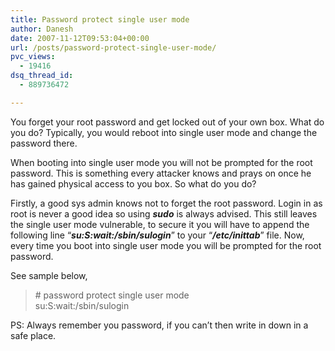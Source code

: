 ```yaml
---
title: Password protect single user mode
author: Danesh
date: 2007-11-12T09:53:04+00:00
url: /posts/password-protect-single-user-mode/
pvc_views:
  - 19416
dsq_thread_id:
  - 889736472

---
```

You forget your root password and get locked out of your own box. What do you do? Typically, you would reboot into single user mode and change the password there.

When booting into single user mode you will not be prompted for the root password. This is something every attacker knows and prays on once he has gained physical access to you box. So what do you do?

Firstly, a good sys admin knows not to forget the root password. Login in as root is never a good idea so using _**sudo**_ is always advised. This still leaves the single user mode vulnerable, to secure it you will have to append the following line &#8220;_**su:S:wait:/sbin/sulogin**_&#8221; to your &#8220;_**/etc/inittab**_&#8221; file. Now, every time you boot into single user mode you will be prompted for the root password.

See sample below,

> \# password protect single user mode  
> su:S:wait:/sbin/sulogin

PS: Always remember you password, if you can&#8217;t then write in down in a safe place.